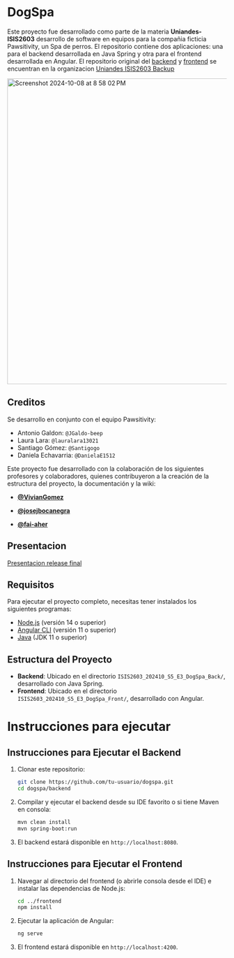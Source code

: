 # DogSpa 
Este proyecto fue desarrollado como parte de la materia **Uniandes-ISIS2603** desarrollo de software en equipos para la compañia ficticia Pawsitivity, un Spa de perros. El repositorio contiene dos aplicaciones: una para el backend desarrollada en Java Spring y otra para el frontend desarrollada en Angular.  El repositorio original del [backend](https://github.com/Uniandes-ISIS2603-backup/ISIS2603_202410_S5_E3_DogSpa_Back) y [frontend](https://github.com/Uniandes-ISIS2603-backup/ISIS2603_202410_S5_E3_DogSpa_Front) se encuentran en la organizacion [Uniandes ISIS2603 Backup](https://github.com/Uniandes-ISIS2603-backup)

<img width="700" alt="Screenshot 2024-10-08 at 8 58 02 PM" src="https://github.com/user-attachments/assets/0ca7302a-5ad1-4714-b2e1-f479469b3ccf">

## Creditos
Se desarrollo en conjunto con el equipo Pawsitivity:
- Antonio Galdon: `@JGaldo-beep`
- Laura Lara: `@lauralara13021`
- Santiago Gómez: `@Santigogo`
- Daniela Echavarria: `@DanielaE1512`

Este proyecto fue desarrollado con la colaboración de los siguientes profesores y colaboradores, quienes contribuyeron a la creación de la estructura del proyecto, la documentación y la wiki:

- **[@VivianGomez](https://github.com/VivianGomez)**

- **[@josejbocanegra](https://github.com/josejbocanegra)**

- **[@fai-aher](https://github.com/fai-aher)**

## Presentacion


[Presentacion release final](https://www.canva.com/design/DAGGL1-2zak/0E9uP7lPu5IWUajDXCZfUQ/edit?utm_content=DAGGL1-2zak&utm_campaign=designshare&utm_medium=link2&utm_source=sharebutton)

## Requisitos

Para ejecutar el proyecto completo, necesitas tener instalados los siguientes programas:

- [Node.js](https://nodejs.org/en/) (versión 14 o superior)
- [Angular CLI](https://angular.io/cli) (versión 11 o superior)
- [Java](https://www.oracle.com/java/technologies/javase-jdk11-downloads.html) (JDK 11 o superior)

## Estructura del Proyecto

- **Backend**: Ubicado en el directorio `ISIS2603_202410_S5_E3_DogSpa_Back/`, desarrollado con Java Spring.
- **Frontend**: Ubicado en el directorio `ISIS2603_202410_S5_E3_DogSpa_Front/`, desarrollado con Angular.

# Instrucciones para ejecutar

## Instrucciones para Ejecutar el Backend

1. Clonar este repositorio:
   ```bash
   git clone https://github.com/tu-usuario/dogspa.git
   cd dogspa/backend

2. Compilar y ejecutar el backend desde su IDE favorito o si tiene Maven en consola:
   ```bash
   mvn clean install
   mvn spring-boot:run
   ```
3. El backend estará disponible en `http://localhost:8080`.

## Instrucciones para Ejecutar el Frontend

1. Navegar al directorio del frontend (o abrirle consola desde el IDE) e instalar las dependencias de Node.js:

   ```bash
   cd ../frontend
   npm install
   ```
2. Ejecutar la aplicación de Angular:

   ```bash
   ng serve
   ```
3. El frontend estará disponible en `http://localhost:4200`.


